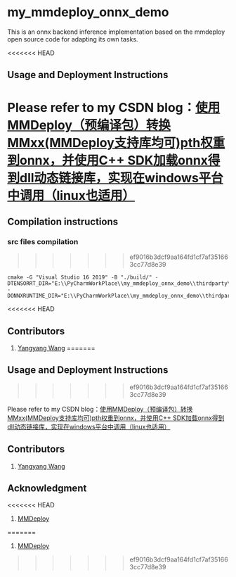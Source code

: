 # my_mmdeploy_onnx_demo

This is an onnx backend inference implementation based on the mmdeploy open source code for adapting its own tasks.

<<<<<<< HEAD
## Usage and Deployment Instructions

Please refer to my CSDN blog：[使用MMDeploy（预编译包）转换MMxx(MMDeploy支持库均可)pth权重到onnx，并使用C++ SDK加载onnx得到dll动态链接库，实现在windows平台中调用（linux也适用）](https://blog.csdn.net/weixin_43749999/article/details/130308470?spm=1001.2014.3001.5501)
=======
## Compilation instructions

### src files compilation
>>>>>>> ef9016b3dcf9aa164fd1cf7af351663cc77d8e39

```
cmake -G "Visual Studio 16 2019" -B "./build/" -DTENSORRT_DIR="E:\\PyCharmWorkPlace\\my_mmdeploy_onnx_demo\\thirdparty\\tensorrt" -DONNXRUNTIME_DIR="E:\\PyCharmWorkPlace\\my_mmdeploy_onnx_demo\\thirdparty\\onnxruntime"
```

<<<<<<< HEAD
## Contributors
1. [Yangyang Wang](https://github.com/TheWangYang)
=======
## Usage and Deployment Instructions
>>>>>>> ef9016b3dcf9aa164fd1cf7af351663cc77d8e39

Please refer to my CSDN blog：[使用MMDeploy（预编译包）转换MMxx(MMDeploy支持库均可)pth权重到onnx，并使用C++ SDK加载onnx得到dll动态链接库，实现在windows平台中调用（linux也适用）](https://blog.csdn.net/weixin_43749999/article/details/130308470?spm=1001.2014.3001.5501)

## Contributors

1. [Yangyang Wang](https://github.com/TheWangYang)

## Acknowledgment
<<<<<<< HEAD
1. [MMDeploy](https://github.com/open-mmlab/mmdeploy)








=======

1. [MMDeploy](https://github.com/open-mmlab/mmdeploy)
>>>>>>> ef9016b3dcf9aa164fd1cf7af351663cc77d8e39
